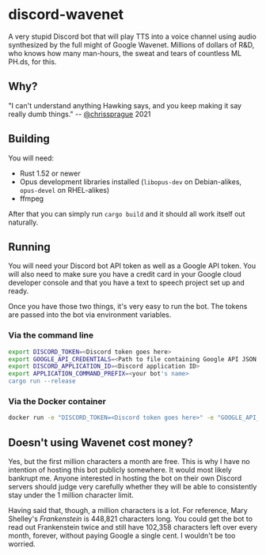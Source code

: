 # discord-wavenet

A very stupid Discord bot that will play TTS into a voice channel using audio synthesized by the full might of Google Wavenet.
Millions of dollars of R&D, who knows how many man-hours, the sweat and tears of countless ML PH.ds, for this.

## Why?

"I can't understand anything Hawking says, and you keep making it say really dumb things." -- [@chrissprague](https://github.com/chrissprague) 2021

## Building

You will need:

* Rust 1.52 or newer
* Opus development libraries installed (`libopus-dev` on Debian-alikes, `opus-devel` on RHEL-alikes)
* ffmpeg

After that you can simply run `cargo build` and it should all work itself out naturally.

## Running

You will need your Discord bot API token as well as a Google API token. You will also need to make sure you have a credit
card in your Google cloud developer console and that you have a text to speech project set up and ready.

Once you have those two things, it's very easy to run the bot. The tokens are passed into the bot via environment variables.

### Via the command line

```sh
export DISCORD_TOKEN=<Discord token goes here>
export GOOGLE_API_CREDENTIALS=<Path to file containing Google API JSON goes here>
export DISCORD_APPLICATION_ID=<Discord application ID>
export APPLICATION_COMMAND_PREFIX=<your bot's name>
cargo run --release
```

### Via the Docker container

```sh
docker run -e "DISCORD_TOKEN=<Discord token goes here>" -e "GOOGLE_API_CREDENTIALS=<Path to file containing Google API JSON goes here>" -e "DISCORD_APPLICATION_ID=<Discord application id>" -e "APPLICATION_COMMAND_PREFIX=<your bot's name>" --rm -it ghcr.io/sriramanujam/discord-wavenet:latest
```

## Doesn't using Wavenet cost money?

Yes, but the first million characters a month are free. This is why I have no intention of hosting this bot publicly somewhere. It would most likely bankrupt me. Anyone interested in hosting the bot on their own Discord servers should judge very carefully whether they will be able to consistently stay under the 1 million character limit.

Having said that, though, a million characters is a lot. For reference, Mary Shelley's _Frankenstein_ is 448,821 characters long. You could get the bot to read out Frankenstein twice and still have 102,358 characters left over every month, forever, without paying Google a single cent. I wouldn't be too worried.
